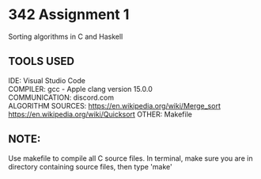 # 342 Assignment 1
Sorting algorithms in C and Haskell


##  TOOLS USED
  IDE: Visual Studio Code\
  COMPILER: gcc - Apple clang version 15.0.0\
  COMMUNICATION: discord.com\
  ALGORITHM SOURCES: https://en.wikipedia.org/wiki/Merge_sort \
  https://en.wikipedia.org/wiki/Quicksort
  OTHER: Makefile


## NOTE: 
  Use makefile to compile all C source files. 
  In terminal, make sure you are in directory containing source files, then type 'make'
